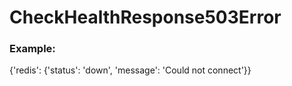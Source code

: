 # CheckHealthResponse503Error
### Example:
{'redis': {'status': 'down', 'message': 'Could not connect'}}



